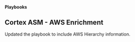 #### Playbooks

## Cortex ASM - AWS Enrichment

Updated the playbook to include AWS Hierarchy information.
